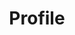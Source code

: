 ---
layout: piece
collection_: paintings
title: Profile
image: profile.jpg
media: Acrylic
dimensions: 6" x 9"
description: Painted with popsicle sticks on foam core.
price: $40
create_date: 2014
---